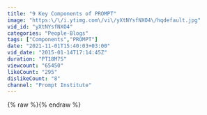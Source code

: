 ```yaml
---
title: "9 Key Components of PROMPT"
image: "https:\/\/i.ytimg.com\/vi\/yXtNYsfNXO4\/hqdefault.jpg"
vid_id: "yXtNYsfNXO4"
categories: "People-Blogs"
tags: ["Components","PROMPT"]
date: "2021-11-01T15:40:03+03:00"
vid_date: "2015-01-14T17:14:45Z"
duration: "PT18M7S"
viewcount: "65450"
likeCount: "295"
dislikeCount: "8"
channel: "Prompt Institute"
---
```

{% raw %}{% endraw %}
